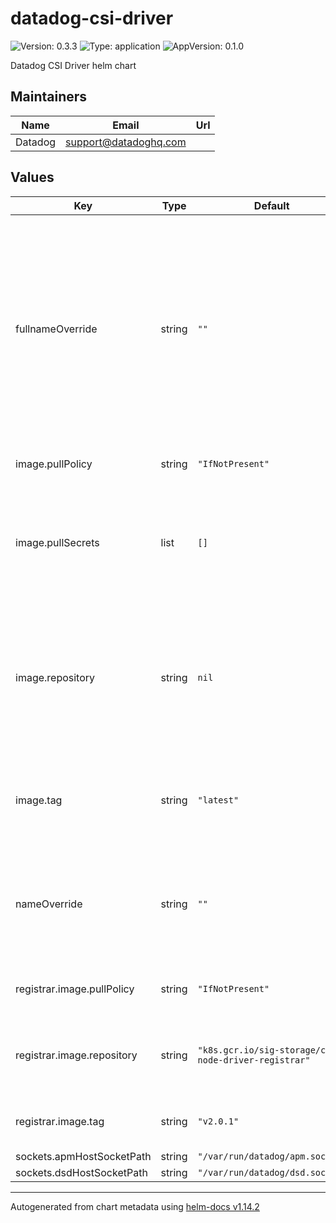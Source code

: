 # datadog-csi-driver

![Version: 0.3.3](https://img.shields.io/badge/Version-0.3.3-informational?style=flat-square) ![Type: application](https://img.shields.io/badge/Type-application-informational?style=flat-square) ![AppVersion: 0.1.0](https://img.shields.io/badge/AppVersion-0.1.0-informational?style=flat-square)

Datadog CSI Driver helm chart

## Maintainers

| Name | Email | Url |
| ---- | ------ | --- |
| Datadog | <support@datadoghq.com> |  |

## Values

| Key | Type | Default | Description |
|-----|------|---------|-------------|
| fullnameOverride | string | `""` | Allows overriding the full name of resources created by the chart. If set, this value completely replaces the generated name, ignoring the standard naming convention. |
| image.pullPolicy | string | `"IfNotPresent"` | CSI driver image pullPolicy |
| image.pullSecrets | list | `[]` | CSI driver repository pullSecret (for example: specify Docker registry credentials) |
| image.repository | string | `nil` | Override default registry + image.name for CSI driver TODO: change to official repository when available |
| image.tag | string | `"latest"` | CSI driver image tag to use TODO: change to a static stable version |
| nameOverride | string | `""` | Allows overriding the name of the chart. If set, this value replaces the default chart name. |
| registrar.image.pullPolicy | string | `"IfNotPresent"` | CSI registrar image pullPolicy |
| registrar.image.repository | string | `"k8s.gcr.io/sig-storage/csi-node-driver-registrar"` | Override default registry + image.name for the registrar |
| registrar.image.tag | string | `"v2.0.1"` | CSI registrar image tag to use |
| sockets.apmHostSocketPath | string | `"/var/run/datadog/apm.socket"` |  |
| sockets.dsdHostSocketPath | string | `"/var/run/datadog/dsd.socket"` |  |

----------------------------------------------
Autogenerated from chart metadata using [helm-docs v1.14.2](https://github.com/norwoodj/helm-docs/releases/v1.14.2)
